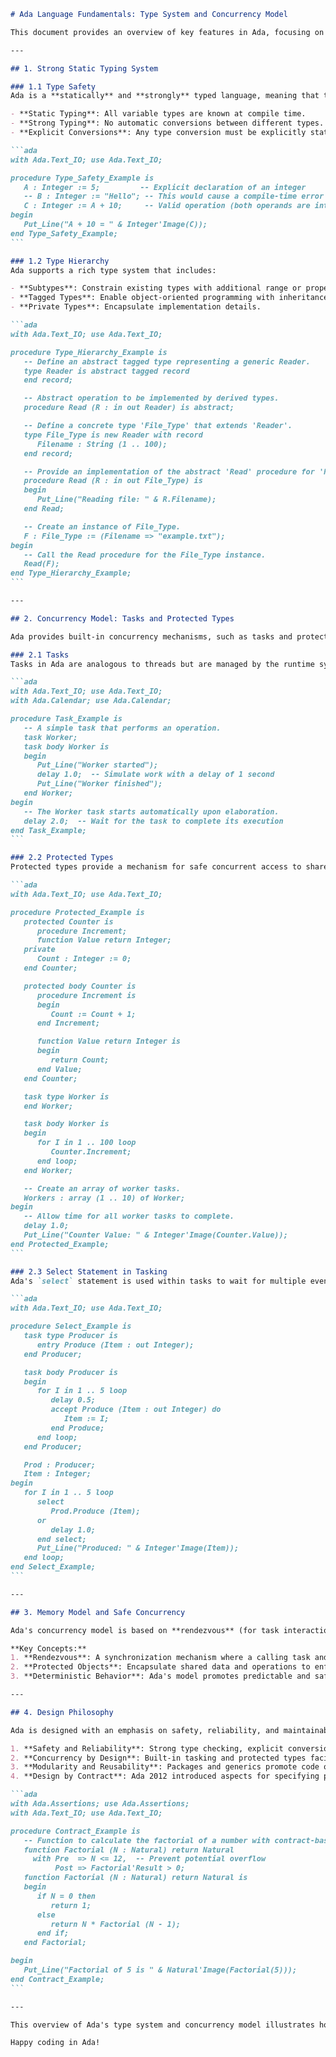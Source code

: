 ````markdown
# Ada Language Fundamentals: Type System and Concurrency Model

This document provides an overview of key features in Ada, focusing on its strong static type system and built-in support for concurrency. Ada is designed with reliability and safety in mind, making it a preferred language for critical systems. In this guide, we'll explore Ada's type system, concurrency model, and design philosophy with illustrative code examples.

---

## 1. Strong Static Typing System

### 1.1 Type Safety
Ada is a **statically** and **strongly** typed language, meaning that type checks are performed at compile time and no implicit conversions between incompatible types are allowed. This leads to safer and more maintainable code.

- **Static Typing**: All variable types are known at compile time.
- **Strong Typing**: No automatic conversions between different types.
- **Explicit Conversions**: Any type conversion must be explicitly stated.

```ada
with Ada.Text_IO; use Ada.Text_IO;

procedure Type_Safety_Example is
   A : Integer := 5;         -- Explicit declaration of an integer
   -- B : Integer := "Hello"; -- This would cause a compile-time error due to type mismatch
   C : Integer := A + 10;     -- Valid operation (both operands are integers)
begin
   Put_Line("A + 10 = " & Integer'Image(C));
end Type_Safety_Example;
```

### 1.2 Type Hierarchy
Ada supports a rich type system that includes:

- **Subtypes**: Constrain existing types with additional range or property restrictions.
- **Tagged Types**: Enable object-oriented programming with inheritance and polymorphism.
- **Private Types**: Encapsulate implementation details.

```ada
with Ada.Text_IO; use Ada.Text_IO;

procedure Type_Hierarchy_Example is
   -- Define an abstract tagged type representing a generic Reader.
   type Reader is abstract tagged record
   end record;

   -- Abstract operation to be implemented by derived types.
   procedure Read (R : in out Reader) is abstract;

   -- Define a concrete type 'File_Type' that extends 'Reader'.
   type File_Type is new Reader with record
      Filename : String (1 .. 100);
   end record;

   -- Provide an implementation of the abstract 'Read' procedure for 'File_Type'.
   procedure Read (R : in out File_Type) is
   begin
      Put_Line("Reading file: " & R.Filename);
   end Read;

   -- Create an instance of File_Type.
   F : File_Type := (Filename => "example.txt");
begin
   -- Call the Read procedure for the File_Type instance.
   Read(F);
end Type_Hierarchy_Example;
```

---

## 2. Concurrency Model: Tasks and Protected Types

Ada provides built-in concurrency mechanisms, such as tasks and protected types, to support safe and structured parallel programming.

### 2.1 Tasks
Tasks in Ada are analogous to threads but are managed by the runtime system. They allow concurrent execution with built-in support for synchronization through rendezvous.

```ada
with Ada.Text_IO; use Ada.Text_IO;
with Ada.Calendar; use Ada.Calendar;

procedure Task_Example is
   -- A simple task that performs an operation.
   task Worker;
   task body Worker is
   begin
      Put_Line("Worker started");
      delay 1.0;  -- Simulate work with a delay of 1 second
      Put_Line("Worker finished");
   end Worker;
begin
   -- The Worker task starts automatically upon elaboration.
   delay 2.0;  -- Wait for the task to complete its execution
end Task_Example;
```

### 2.2 Protected Types
Protected types provide a mechanism for safe concurrent access to shared data by encapsulating data with mutual exclusion and synchronization.

```ada
with Ada.Text_IO; use Ada.Text_IO;

procedure Protected_Example is
   protected Counter is
      procedure Increment;
      function Value return Integer;
   private
      Count : Integer := 0;
   end Counter;

   protected body Counter is
      procedure Increment is
      begin
         Count := Count + 1;
      end Increment;

      function Value return Integer is
      begin
         return Count;
      end Value;
   end Counter;

   task type Worker is
   end Worker;

   task body Worker is
   begin
      for I in 1 .. 100 loop
         Counter.Increment;
      end loop;
   end Worker;

   -- Create an array of worker tasks.
   Workers : array (1 .. 10) of Worker;
begin
   -- Allow time for all worker tasks to complete.
   delay 1.0;
   Put_Line("Counter Value: " & Integer'Image(Counter.Value));
end Protected_Example;
```

### 2.3 Select Statement in Tasking
Ada's `select` statement is used within tasks to wait for multiple events, such as accepting entries or handling delays.

```ada
with Ada.Text_IO; use Ada.Text_IO;

procedure Select_Example is
   task type Producer is
      entry Produce (Item : out Integer);
   end Producer;

   task body Producer is
   begin
      for I in 1 .. 5 loop
         delay 0.5;
         accept Produce (Item : out Integer) do
            Item := I;
         end Produce;
      end loop;
   end Producer;

   Prod : Producer;
   Item : Integer;
begin
   for I in 1 .. 5 loop
      select
         Prod.Produce (Item);
      or
         delay 1.0;
      end select;
      Put_Line("Produced: " & Integer'Image(Item));
   end loop;
end Select_Example;
```

---

## 3. Memory Model and Safe Concurrency

Ada's concurrency model is based on **rendezvous** (for task interaction) and **protected objects** (for safe access to shared resources). These features help prevent common concurrency issues such as race conditions and deadlocks, ensuring that tasks synchronize their activities reliably.

**Key Concepts:**
1. **Rendezvous**: A synchronization mechanism where a calling task and a called task exchange control.
2. **Protected Objects**: Encapsulate shared data and operations to enforce mutual exclusion.
3. **Deterministic Behavior**: Ada's model promotes predictable and safe concurrency patterns.

---

## 4. Design Philosophy

Ada is designed with an emphasis on safety, reliability, and maintainability, which is reflected in its language features:

1. **Safety and Reliability**: Strong type checking, explicit conversions, and runtime checks help prevent errors.
2. **Concurrency by Design**: Built-in tasking and protected types facilitate robust concurrent programming.
3. **Modularity and Reusability**: Packages and generics promote code organization and reuse.
4. **Design by Contract**: Ada 2012 introduced aspects for specifying preconditions and postconditions to ensure correct behavior.

```ada
with Ada.Assertions; use Ada.Assertions;
with Ada.Text_IO; use Ada.Text_IO;

procedure Contract_Example is
   -- Function to calculate the factorial of a number with contract-based checks.
   function Factorial (N : Natural) return Natural
     with Pre  => N <= 12,  -- Prevent potential overflow
          Post => Factorial'Result > 0;
   function Factorial (N : Natural) return Natural is
   begin
      if N = 0 then
         return 1;
      else
         return N * Factorial (N - 1);
      end if;
   end Factorial;

begin
   Put_Line("Factorial of 5 is " & Natural'Image(Factorial(5)));
end Contract_Example;
```

---

This overview of Ada's type system and concurrency model illustrates how the language's robust design principles contribute to building safe, maintainable, and concurrent systems. Ada's emphasis on strong typing, explicit concurrency control, and design by contract makes it a powerful tool for developing critical software systems.

Happy coding in Ada!
````
